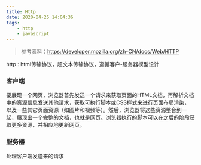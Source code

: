 ```yaml
---
title: Http
date: 2020-04-25 14:04:36
tags:
	- http
	- javascript
---
```


> 参考资料：https://developer.mozilla.org/zh-CN/docs/Web/HTTP

http : html传输协议，超文本传输协议，遵循客户-服务器模型设计



### 客户端

要展现一个网页，浏览器首先发送一个请求来获取页面的HTML文档，再解析文档中的资源信息发送其他请求，获取可执行脚本或CSS样式来进行页面布局渲染，以及一些其它页面资源（如图片和视频等）。然后，浏览器将这些资源整合到一起，展现出一个完整的文档，也就是网页。浏览器执行的脚本可以在之后的阶段获取更多资源，并相应地更新网页。



### 服务器

处理客户端发送来的请求

<!-- more -->